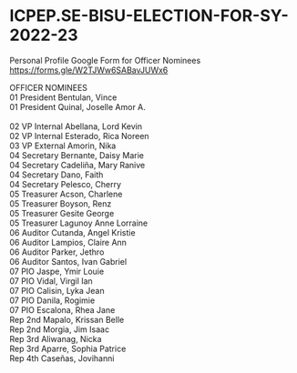 # ICPEP.SE-BISU-ELECTION-FOR-SY-2022-23

Personal Profile Google Form for Officer Nominees
https://forms.gle/W2TJWw6SABavJUWx6

OFFICER NOMINEES<br/>
01 President Bentulan, Vince<br/>
01 President Quinal, Joselle Amor A.<br/>
<br/>
02 VP Internal Abellana, Lord Kevin<br/>
02 VP Internal Esterado, Rica Noreen<br/>
03 VP External Amorin, Nika <br/>
04 Secretary Bernante, Daisy Marie<br/>
04 Secretary Cadeliña, Mary Ranive<br/>
04 Secretary Dano, Faith <br/>
04 Secretary Pelesco, Cherry<br/>
05 Treasurer	Acson, Charlene<br/>
05 Treasurer	Boyson, Renz<br/>
05 Treasurer	Gesite George<br/>
05 Treasurer	Lagunoy Anne Lorraine<br/>
06 Auditor	Cutanda, Angel Kristie<br/>
06 Auditor Lampios, Claire Ann<br/>
06 Auditor Parker, Jethro<br/>
06 Auditor	Santos, Ivan Gabriel<br/>
07 PIO Jaspe, Ymir Louie <br/>
07 PIO Vidal, Virgil Ian<br/>
07 PIO	Calisin, Lyka Jean<br/>
07 PIO	Danila, Rogimie<br/>
07 PIO	Escalona, Rhea Jane<br/>
Rep 2nd Mapalo, Krissan Belle <br/>
Rep 2nd Morgia, Jim Isaac <br/>
Rep 3rd	Aliwanag, Nicka<br/>
Rep 3rd	Aparre, Sophia Patrice <br/>
Rep 4th	Caseñas, Jovihanni<br/>

